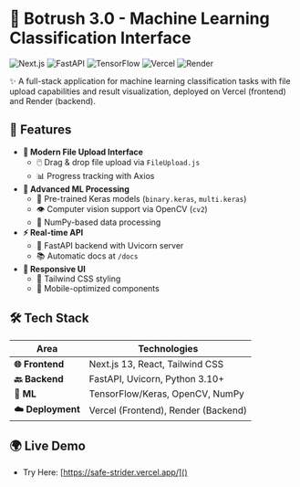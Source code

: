 # 🤖 Botrush 3.0 - Machine Learning Classification Interface

![Next.js](https://img.shields.io/badge/Next.js-13-blue?logo=next.js)
![FastAPI](https://img.shields.io/badge/FastAPI-0.95+-green?logo=fastapi)
![TensorFlow](https://img.shields.io/badge/TensorFlow-2.x-orange?logo=tensorflow)
![Vercel](https://img.shields.io/badge/Deployed%20on-Vercel-black?logo=vercel)
![Render](https://img.shields.io/badge/Backend%20on-Render-46d3ff?logo=render)

✨ A full-stack application for machine learning classification tasks with file upload capabilities and result visualization, deployed on Vercel (frontend) and Render (backend).

## 🚀 Features

- **📁 Modern File Upload Interface**
  - 🖱️ Drag & drop file upload via `FileUpload.js`
  - 📊 Progress tracking with Axios
- **🧠 Advanced ML Processing**
  - 🤖 Pre-trained Keras models (`binary.keras`, `multi.keras`)
  - 👁️ Computer vision support via OpenCV (`cv2`)
  - 🔢 NumPy-based data processing
- **⚡ Real-time API**
  - 🚀 FastAPI backend with Uvicorn server
  - 📚 Automatic docs at `/docs`
- **📱 Responsive UI**
  - 🎨 Tailwind CSS styling
  - 📲 Mobile-optimized components

## 🛠️ Tech Stack

| Area          | Technologies                          |
|---------------|---------------------------------------|
| **🌐 Frontend**  | Next.js 13, React, Tailwind CSS |
| **🔙 Backend**   | FastAPI, Uvicorn, Python 3.10+        |
| **🤖 ML**        | TensorFlow/Keras, OpenCV, NumPy        |
| **☁️ Deployment**| Vercel (Frontend), Render (Backend)    |

## 🌍 Live Demo

- Try Here: [https://safe-strider.vercel.app/]()



